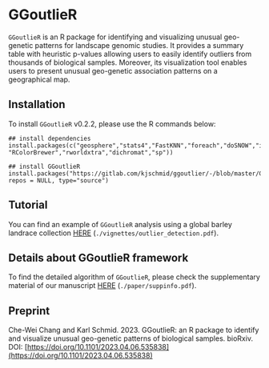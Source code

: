 # GGoutlieR

`GGoutlieR` is an R package for identifying and visualizing unusual geo-genetic patterns for landscape genomic studies.
It provides a summary table with heuristic p-values allowing users to easily identify outliers from thousands of biological samples.
Moreover, its visualization tool enables users to present unusual geo-genetic association patterns on a geographical map.

## Installation

To install `GGoutlieR` v0.2.2, please use the R commands below:

```
## install dependencies
install.packages(c("geosphere","stats4","FastKNN","foreach","doSNOW","iterators","parallel","rworldmap","scales","plotrix","mapplots", "RColorBrewer","rworldxtra","dichromat","sp"))

## install GGoutlieR
install.packages("https://gitlab.com/kjschmid/ggoutlier/-/blob/master/GGoutlieR_0.2.2.tar.gz", repos = NULL, type="source")
```

## Tutorial

You can find an example of `GGoutlieR` analysis using a global barley landrace collection [HERE](https://gitlab.com/kjschmid/ggoutlier/-/blob/master/vignettes/outlier_detection.pdf) (`./vignettes/outlier_detection.pdf`). 

## Details about GGoutlieR framework

To find the detailed algorithm of `GGoutlieR`, please check the supplementary material of our manuscript [HERE](https://gitlab.com/kjschmid/ggoutlier/-/blob/master/paper/suppinfo.pdf) (`./paper/suppinfo.pdf`).

## Preprint
Che-Wei Chang and Karl Schmid. 2023. GGoutlieR: an R package to identify and visualize unusual geo-genetic patterns of biological samples. bioRxiv. DOI: [https://doi.org/10.1101/2023.04.06.535838](https://doi.org/10.1101/2023.04.06.535838)
